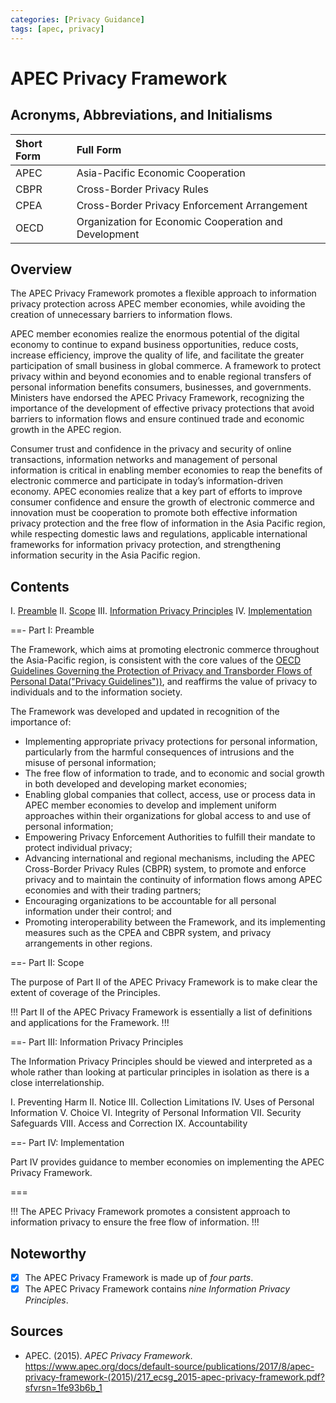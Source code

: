 ```yaml
---
categories: [Privacy Guidance]
tags: [apec, privacy]
---
```


# APEC Privacy Framework

## Acronyms, Abbreviations, and Initialisms

Short Form | Full Form
:--- | :---
APEC | Asia-Pacific Economic Cooperation
CBPR | Cross-Border Privacy Rules
CPEA | Cross-Border Privacy Enforcement Arrangement
OECD | Organization for Economic Cooperation and Development

## Overview

The APEC Privacy Framework promotes a flexible approach to information privacy protection across APEC member economies, while avoiding the creation of unnecessary barriers to information flows.

APEC member economies realize the enormous potential of the digital economy to continue to expand business opportunities, reduce costs, increase efficiency, improve the quality of life, and facilitate the greater participation of small business in global commerce. A framework to protect privacy within and beyond economies and to enable regional transfers of personal information benefits consumers, businesses, and governments. Ministers have endorsed the APEC Privacy Framework, recognizing the importance of the development of effective privacy protections that avoid barriers to information flows and ensure continued trade and economic growth in the APEC region.

Consumer trust and confidence in the privacy and security of online transactions, information networks and management of personal information is critical in enabling member economies to reap the benefits of electronic commerce and participate in today’s information-driven economy. APEC economies realize that a key part of efforts to improve consumer confidence and
ensure the growth of electronic commerce and innovation must be cooperation to promote both effective information privacy protection and the free flow of information in the Asia Pacific region, while respecting domestic laws and regulations, applicable international frameworks for information privacy protection, and strengthening information security in the Asia Pacific region.

## Contents

I. [Preamble](#part-i-preamble)
II. [Scope](#part-ii-scope)
III. [Information Privacy Principles](#part-iii-information-privacy-principles)
IV. [Implementation](#part-iv-implementation)

==- Part I: Preamble

The Framework, which aims at promoting electronic commerce throughout the Asia-Pacific region, is consistent with the core values of the [OECD Guidelines Governing the Protection of Privacy and Transborder Flows of Personal Data("Privacy Guidelines"))](/guidance/oecd-privacy-guidelines.md), and reaffirms the value of privacy to individuals and to the information society.

The Framework was developed and updated in recognition of the importance of:

- Implementing appropriate privacy protections for personal information, particularly from the harmful consequences of intrusions and the misuse of personal information;
- The free flow of information to trade, and to economic and social growth in both developed and developing market economies;
- Enabling global companies that collect, access, use or process data in APEC member economies to develop and implement uniform approaches within their organizations for global access to and use of personal information;
- Empowering Privacy Enforcement Authorities to fulfill their mandate to protect individual privacy;
- Advancing international and regional mechanisms, including the APEC Cross-Border Privacy Rules (CBPR) system, to promote and enforce privacy and to maintain the continuity of information flows among APEC economies and with their trading partners;
- Encouraging organizations to be accountable for all personal information under their control; and
- Promoting interoperability between the Framework, and its implementing measures such as the CPEA and CBPR system, and privacy arrangements in other regions.

==- Part II: Scope

The purpose of Part II of the APEC Privacy Framework is to make clear the extent of coverage of the Principles.

!!!
Part II of the APEC Privacy Framework is essentially a list of definitions and applications for the Framework.
!!!

==- Part III: Information Privacy Principles

The Information Privacy Principles should be viewed and interpreted as a whole rather than looking at particular principles in isolation as there is a close interrelationship.

I. Preventing Harm
II. Notice
III. Collection Limitations
IV. Uses of Personal Information
V. Choice
VI. Integrity of Personal Information
VII. Security Safeguards
VIII. Access and Correction
IX. Accountability

==- Part IV: Implementation

Part IV provides guidance to member economies on implementing the APEC Privacy Framework.

===

!!!
The APEC Privacy Framework promotes a consistent approach to information privacy to ensure the free flow of information.
!!!

## Noteworthy

- [x] The APEC Privacy Framework is made up of *four parts*.
- [x] The APEC Privacy Framework contains *nine Information Privacy Principles*.

## Sources

- APEC. (2015). *APEC Privacy Framework*. https://www.apec.org/docs/default-source/publications/2017/8/apec-privacy-framework-(2015)/217_ecsg_2015-apec-privacy-framework.pdf?sfvrsn=1fe93b6b_1